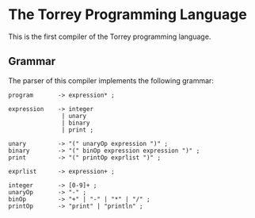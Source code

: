 # The Torrey Programming Language

This is the first compiler of the Torrey programming language.

## Grammar

The parser of this compiler implements the following grammar:

```
program       -> expression* ;

expression    -> integer
               | unary
               | binary
               | print ;

unary         -> "(" unaryOp expression ")" ;
binary        -> "(" binOp expression expression ")" ;
print         -> "(" printOp exprlist ")" ;

exprlist      -> expression+ ;

integer       -> [0-9]+ ;
unaryOp       -> "-" ;
binOp         -> "+" | "-" | "*" | "/" ;
printOp       -> "print" | "println" ;
```